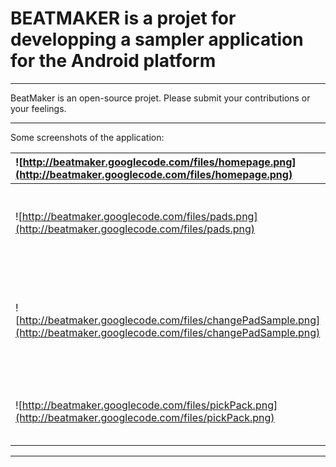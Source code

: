 # BEATMAKER is a projet for developping a sampler application for the Android platform #

---

BeatMaker is an open-source projet. Please submit your contributions or your feelings.

---

Some screenshots of the application:

|![http://beatmaker.googlecode.com/files/homepage.png](http://beatmaker.googlecode.com/files/homepage.png) | The home page of the application.|
|:---------------------------------------------------------------------------------------------------------|:---------------------------------|
|![http://beatmaker.googlecode.com/files/pads.png](http://beatmaker.googlecode.com/files/pads.png) | The interface shows 16 pads. Each one is associated with a music sample. Just click the pad for playing the sample.|
|![http://beatmaker.googlecode.com/files/changePadSample.png](http://beatmaker.googlecode.com/files/changePadSample.png) | Users can configure the samples of the 8 pads with is own mp3 files. After a long click on a pad, the program list all mp3 files who are located in the /sdcard/BeatMakerSong/ directory.|
|![http://beatmaker.googlecode.com/files/pickPack.png](http://beatmaker.googlecode.com/files/pickPack.png) | After configuring every pads, users can save his pack on the same directory for re-opening later.|


---

